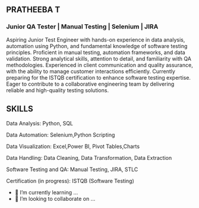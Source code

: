 ## PRATHEEBA T  
### Junior QA Tester | Manual Testing | Selenium | JIRA

 Aspiring Junior Test Engineer with hands-on experience in data analysis,
 automation using Python, and fundamental knowledge of software testing
 principles. Proficient in manual testing, automation frameworks, and data
 validation. Strong analytical skills, attention to detail, and familiarity with QA
 methodologies. Experienced in client communication and quality assurance,
 with the ability to manage customer interactions efficiently. Currently
 preparing for the ISTQB certification to enhance software testing expertise.
 Eager to contribute to a collaborative engineering team by delivering reliable
 and high-quality testing solutions.
 
 ## SKILLS
  
 Data Analysis: Python, SQL
 
 Data Automation: Selenium,Python Scripting
 
 Data Visualization: Excel,Power BI, Pivot Tables,Charts
 
 Data Handling: Data Cleaning, Data Transformation, Data Extraction
 
 Software Testing and QA: Manual Testing, JIRA, STLC
 
 Certification (in progress): ISTQB (Software Testing)
 
- 🌱 I’m currently learning ...
- 👯 I’m looking to collaborate on ...

<!--
**PratheebaT/PratheebaT** is a ✨ _special_ ✨ repository because its `README.md` (this file) appears on your GitHub profile.

Here are some ideas to get you started:

- 🔭 I’m currently working on ...
- 🌱 I’m currently learning ...
- 👯 I’m looking to collaborate on ...
- 🤔 I’m looking for help with ...
- 💬 Ask me about ...
- 📫 How to reach me: ...
- 😄 Pronouns: ...
- ⚡ Fun fact: ...
-->
